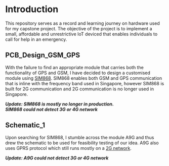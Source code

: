 # Introduction
This repository serves as a record and learning journey on hardware used for my capstone project. The objective of the project is to implement a small, affordable and unrestrictive IoT deviced that enables individuals to call for help in an emergency.

## PCB_Design_GSM_GPS
With the failure to find an appropriate module that carries both the functionality of GPS and GSM, I have decided to design a customised module using [SIM868](https://www.alibaba.com/product-detail/SIM868-Signal-Circuits-GSM-GPS-GNSS_1600272320629.html). SIM868 enables both GSM and GPS communication that is inline with the frequency band used in Singapore, however SIM868 is built for 2G communication and 2G communication is no longer used in Singapore. 

***Update: SIM868 is mostly no longer in production.***\
***SIM868 could not detect 3G or 4G network***

## Schematic_1
Upon searching for SIM868, I stumble across the module A9G and thus drew the schematic to be used for feasibility testing of our idea. A9G also uses GPRS protocol which still runs mostly on a [2G network](https://tinyurl.com/mwhuy22j). 

***Update: A9G could not detect 3G or 4G network***